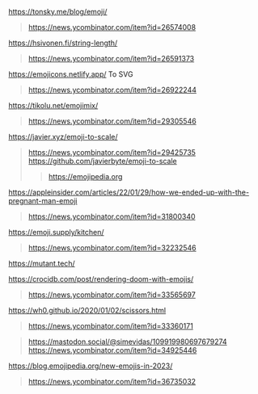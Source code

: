 https://tonsky.me/blog/emoji/
> https://news.ycombinator.com/item?id=26574008

https://hsivonen.fi/string-length/
> https://news.ycombinator.com/item?id=26591373

https://emojicons.netlify.app/ To SVG
> https://news.ycombinator.com/item?id=26922244

https://tikolu.net/emojimix/
> https://news.ycombinator.com/item?id=29305546

https://javier.xyz/emoji-to-scale/
> https://news.ycombinator.com/item?id=29425735
> https://github.com/javierbyte/emoji-to-scale
> > https://emojipedia.org

https://appleinsider.com/articles/22/01/29/how-we-ended-up-with-the-pregnant-man-emoji
> https://news.ycombinator.com/item?id=31800340

https://emoji.supply/kitchen/
> https://news.ycombinator.com/item?id=32232546

https://mutant.tech/

https://crocidb.com/post/rendering-doom-with-emojis/
> https://news.ycombinator.com/item?id=33565697

https://wh0.github.io/2020/01/02/scissors.html
> https://news.ycombinator.com/item?id=33360171

> https://mastodon.social/@simevidas/109919980697679274
> https://news.ycombinator.com/item?id=34925446

https://blog.emojipedia.org/new-emojis-in-2023/
> https://news.ycombinator.com/item?id=36735032
